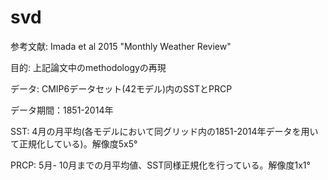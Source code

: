 # svd
参考文献: Imada et al 2015 "Monthly Weather Review"

目的: 上記論文中のmethodologyの再現

データ: CMIP6データセット(42モデル)内のSSTとPRCP

データ期間：1851-2014年

SST: 4月の月平均(各モデルにおいて同グリッド内の1851-2014年データを用いて正規化している)。解像度5x5°

PRCP: 5月- 10月までの月平均値、SST同様正規化を行っている。解像度1x1°
